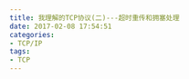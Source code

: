 ```yaml
---
title: 我理解的TCP协议(二)---超时重传和拥塞处理
date: 2017-02-08 17:54:51
categories: 
- TCP/IP
tags:
- TCP
---
```

